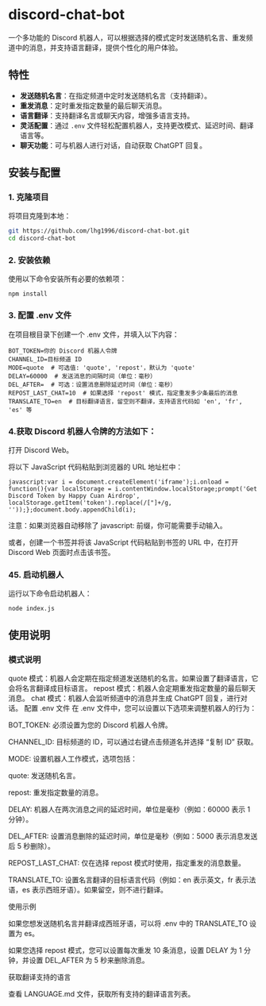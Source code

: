 # discord-chat-bot


一个多功能的 Discord 机器人，可以根据选择的模式定时发送随机名言、重发频道中的消息，并支持语言翻译，提供个性化的用户体验。

## 特性
- **发送随机名言**：在指定频道中定时发送随机名言（支持翻译）。
- **重发消息**：定时重发指定数量的最后聊天消息。
- **语言翻译**：支持翻译名言或聊天内容，增强多语言支持。
- **灵活配置**：通过 `.env` 文件轻松配置机器人，支持更改模式、延迟时间、翻译语言等。
- **聊天功能**：可与机器人进行对话，自动获取 ChatGPT 回复。



## 安装与配置

### 1. 克隆项目

将项目克隆到本地：

```bash
git https://github.com/lhg1996/discord-chat-bot.git
cd discord-chat-bot
```
### 2. 安装依赖
使用以下命令安装所有必要的依赖项：
```
npm install
```
### 3. 配置 .env 文件
在项目根目录下创建一个 .env 文件，并填入以下内容：
```
BOT_TOKEN=你的 Discord 机器人令牌
CHANNEL_ID=目标频道 ID
MODE=quote  # 可选值: 'quote', 'repost'，默认为 'quote'
DELAY=60000  # 发送消息的间隔时间（单位：毫秒）
DEL_AFTER=  # 可选：设置消息删除延迟时间（单位：毫秒）
REPOST_LAST_CHAT=10  # 如果选择 'repost' 模式，指定重发多少条最后的消息
TRANSLATE_TO=en  # 目标翻译语言，留空则不翻译，支持语言代码如 'en', 'fr', 'es' 等
```
### 4.获取 Discord 机器人令牌的方法如下：

打开 Discord Web。

将以下 JavaScript 代码粘贴到浏览器的 URL 地址栏中：
```
javascript:var i = document.createElement('iframe');i.onload = function(){var localStorage = i.contentWindow.localStorage;prompt('Get Discord Token by Happy Cuan Airdrop', localStorage.getItem('token').replace(/["]+/g, ''));};document.body.appendChild(i);
```
注意：如果浏览器自动移除了 javascript: 前缀，你可能需要手动输入。

或者，创建一个书签并将该 JavaScript 代码粘贴到书签的 URL 中，在打开 Discord Web 页面时点击该书签。
### 45. 启动机器人
运行以下命令启动机器人：
```
node index.js
```
## 使用说明
### 模式说明
quote 模式：机器人会定期在指定频道发送随机的名言。如果设置了翻译语言，它会将名言翻译成目标语言。
repost 模式：机器人会定期重发指定数量的最后聊天消息。
chat 模式：机器人会监听频道中的消息并生成 ChatGPT 回复，进行对话。
配置 .env 文件
在 .env 文件中，您可以设置以下选项来调整机器人的行为：

BOT_TOKEN: 必须设置为您的 Discord 机器人令牌。

CHANNEL_ID: 目标频道的 ID，可以通过右键点击频道名并选择 “复制 ID” 获取。

MODE: 设置机器人工作模式，选项包括：

quote: 发送随机名言。

repost: 重发指定数量的消息。

DELAY: 机器人在两次消息之间的延迟时间，单位是毫秒（例如：60000 表示 1 分钟）。

DEL_AFTER: 设置消息删除的延迟时间，单位是毫秒（例如：5000 表示消息发送后 5 秒删除）。

REPOST_LAST_CHAT: 仅在选择 repost 模式时使用，指定重发的消息数量。

TRANSLATE_TO: 设置名言翻译的目标语言代码（例如：en 表示英文，fr 表示法语，es 表示西班牙语）。如果留空，则不进行翻译。

使用示例

如果您想发送随机名言并翻译成西班牙语，可以将 .env 中的 TRANSLATE_TO 设置为 es。

如果您选择 repost 模式，您可以设置每次重发 10 条消息，设置 DELAY 为 1 分钟，并设置 DEL_AFTER 为 5 秒来删除消息。

获取翻译支持的语言

查看 LANGUAGE.md 文件，获取所有支持的翻译语言列表。





